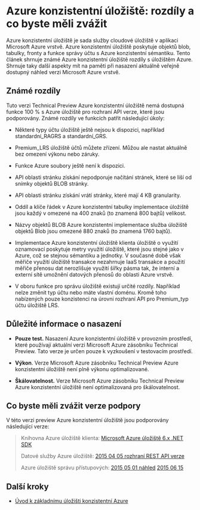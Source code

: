 
<properties
    pageTitle="Konzistentní Azure úložiště: rozdíly a co byste měli zvážit | Microsoft Azure"
    description="Princip z Azure úložiště a další Azure konzistentní nasazení aspektech úložiště rozdíly."
    services="azure-stack"
    documentationCenter=""
    authors="MChadalapaka"
    manager="siroy"
    editor=""/>

<tags
    ms.service="azure-stack"
    ms.workload="na"
    ms.tgt_pltfrm="na"
    ms.devlang="na"
    ms.topic="get-started-article"
    ms.date="09/26/2016"
    ms.author="mchad"/>

# <a name="azure-consistent-storage-differences-and-considerations"></a>Azure konzistentní úložiště: rozdíly a co byste měli zvážit

Azure konzistentní úložiště je sada služby cloudové úložiště v aplikaci Microsoft Azure vrstvě. Azure konzistentní úložiště poskytuje objektů blob, tabulky, fronty a funkce správy účtu s Azure konzistentní sémantiku. Tento článek shrnuje známé Azure konzistentní úložiště rozdíly s úložištěm Azure. Shrnuje taky další aspekty mít na paměti při nasazení aktuálně veřejně dostupný náhled verzi Microsoft Azure vrstvě.

<span id="Concepts" class="anchor"><span id="_Toc386544169" class="anchor"><span id="_Toc389466742" class="anchor"><span id="_Ref428966996" class="anchor"><span id="_Toc433223853" class="anchor"></span></span></span></span></span>
## <a name="known-differences"></a>Známé rozdíly

Tuto verzi Technical Preview Azure konzistentní úložiště nemá dostupná funkce 100 % s Azure úložiště pro rozhraní API verze, které jsou podporovány. Známé rozdíly ve funkcích patřit následující úkoly:

-   Některé typy účtu úložiště ještě nejsou k dispozici, například standardní\_RAGRS a standardní\_GRS.

-   Premium\_LRS úložiště účtů můžete zřízení. Můžou ale nastat aktuálně bez omezení výkonu nebo záruky.

-   Funkce Azure soubory ještě není k dispozici.

-   API oblasti stránku získání nepodporuje načítání stránek, které se liší od snímky objektů BLOB stránky.

-   API oblasti stránku získání vrátí stránky, které mají 4 KB granularity.

-   Oddíl a klíče řádek v Azure konzistentní tabulky implementace úložiště jsou každý v omezené na 400 znaků (to znamená 800 bajtů) velikost.

-   Názvy objektů BLOB Azure konzistentní implementace služba úložiště objektů Blob jsou omezené 880 znaků (to znamená 1760 bajtů).

-   Implementace Azure konzistentní úložiště klienta úložiště o využití oznamovací poskytuje metry využití úložiště, které jsou stejné jako v Azure, což se stejnou sémantiku a jednotky. V současné době však měřiče využití úložiště transakce nezahrnuje IaaS transakce a použití měřiče přenosu dat nerozlišuje využití šířky pásma tak, že interní a externí sítě umožnění datových přenosů do oblasti Azure vrstvě.

-   V oboru funkce pro správu úložiště existují určité rozdíly. Například nelze změnit typ účtu nebo máte vlastní doménu. Kromě toho nabízených pouze konzistenci na úrovni rozhraní API pro Premium\_typ účtu úložiště LRS.

## <a name="deployment-considerations"></a>Důležité informace o nasazení

-   **Pouze test.** Nasazení Azure konzistentní úložiště v provozním prostředí, které používají aktuální verzi Microsoft Azure zásobníku Technical Preview. Tato verze je určen pouze k vyzkoušení v testovacím prostředí.

-   **Výkon**. Verze Microsoft Azure zásobníku Technical Preview Azure konzistentní úložiště není plně výkonu optimalizované.

-   **Škálovatelnost.** Verze Microsoft Azure zásobníku Technical Preview Azure konzistentní úložiště není optimalizovaná pro škálovatelnost.

## <a name="version-support-considerations"></a>Co byste měli zvážit verze podpory

V této verzi preview Azure konzistentní úložiště jsou podporovány následující verze:

> Knihovna Azure úložiště klienta: [Microsoft Azure úložiště 6.x .NET SDK](http://www.nuget.org/packages/WindowsAzure.Storage/6.2.0)
>
> Datové služby Azure úložiště: [2015 04 05 rozhraní REST API verze](https://msdn.microsoft.com/library/azure/mt705637.aspx)
>
> Azure úložiště správu přístupových: [2015 05 01 náhled](https://msdn.microsoft.com/library/azure/mt163683.aspx)
> [2015 06 15](https://msdn.microsoft.com/library/azure/mt163683.aspx)
## <a name="next-steps"></a>Další kroky

-   [Úvod k základnímu úložišti konzistentní Azure](azure-stack-storage-overview.md)
